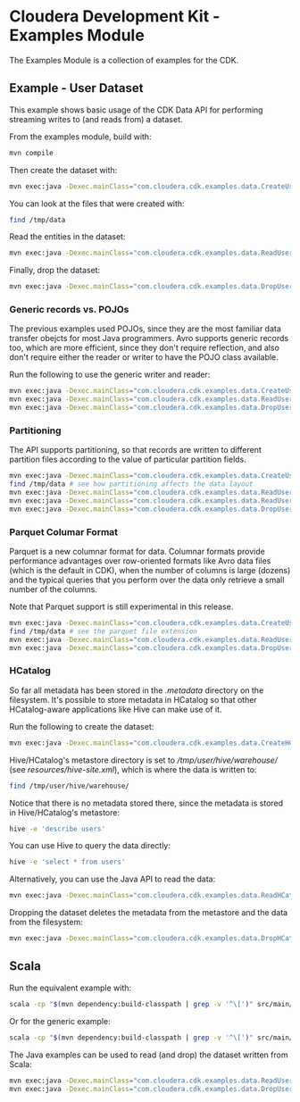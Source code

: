 # Cloudera Development Kit - Examples Module

The Examples Module is a collection of examples for the CDK.

## Example - User Dataset

This example shows basic usage of the CDK Data API for performing streaming writes
to (and reads from) a dataset.

From the examples module, build with:

```bash
mvn compile
```

Then create the dataset with:

```bash
mvn exec:java -Dexec.mainClass="com.cloudera.cdk.examples.data.CreateUserDatasetPojo"
```

You can look at the files that were created with:

```bash
find /tmp/data
```

Read the entities in the dataset:

```bash
mvn exec:java -Dexec.mainClass="com.cloudera.cdk.examples.data.ReadUserDatasetPojo"
```

Finally, drop the dataset:

```bash
mvn exec:java -Dexec.mainClass="com.cloudera.cdk.examples.data.DropUserDataset"
```

### Generic records vs. POJOs

The previous examples used POJOs, since they are the most familiar data transfer
obejcts for most Java programmers. Avro supports generic records too,
which are more efficient, since they don't require reflection,
and also don't require either the reader or writer to have the POJO class available.

Run the following to use the generic writer and reader:

```bash
mvn exec:java -Dexec.mainClass="com.cloudera.cdk.examples.data.CreateUserDatasetGeneric"
mvn exec:java -Dexec.mainClass="com.cloudera.cdk.examples.data.ReadUserDatasetGeneric"
mvn exec:java -Dexec.mainClass="com.cloudera.cdk.examples.data.DropUserDataset"
```

### Partitioning

The API supports partitioning, so that records are written to different partition files
according to the value of particular partition fields.

```bash
mvn exec:java -Dexec.mainClass="com.cloudera.cdk.examples.data.CreateUserDatasetGenericPartitioned"
find /tmp/data # see how partitioning affects the data layout
mvn exec:java -Dexec.mainClass="com.cloudera.cdk.examples.data.ReadUserDatasetGeneric"
mvn exec:java -Dexec.mainClass="com.cloudera.cdk.examples.data.ReadUserDatasetGenericOnePartition"
mvn exec:java -Dexec.mainClass="com.cloudera.cdk.examples.data.DropUserDataset"
```

### Parquet Columar Format

Parquet is a new columnar format for data. Columnar formats provide performance
advantages over row-oriented formats like Avro data files (which is the default in CDK),
when the number of columns is large (dozens) and the typical queries that you perform
over the data only retrieve a small number of the columns.

Note that Parquet support is still experimental in this release.

```bash
mvn exec:java -Dexec.mainClass="com.cloudera.cdk.examples.data.CreateUserDatasetGenericParquet"
find /tmp/data # see the parquet file extension
mvn exec:java -Dexec.mainClass="com.cloudera.cdk.examples.data.ReadUserDatasetGeneric"
mvn exec:java -Dexec.mainClass="com.cloudera.cdk.examples.data.DropUserDataset"
```

### HCatalog

So far all metadata has been stored in the _.metadata_ directory on the filesystem.
It's possible to store metadata in HCatalog so that other HCatalog-aware applications
like Hive can make use of it.

Run the following to create the dataset:

```bash
mvn exec:java -Dexec.mainClass="com.cloudera.cdk.examples.data.CreateHCatalogUserDatasetGeneric"
```

Hive/HCatalog's metastore directory is set to _/tmp/user/hive/warehouse/_ (see
_resources/hive-site.xml_), which is where the data is written to:

```bash
find /tmp/user/hive/warehouse/
```

Notice that there is no metadata stored there, since the metadata is stored in
Hive/HCatalog's metastore:

```bash
hive -e 'describe users'
```

You can use Hive to query the data directly:

```bash
hive -e 'select * from users'
```

Alternatively, you can use the Java API to read the data:

```bash
mvn exec:java -Dexec.mainClass="com.cloudera.cdk.examples.data.ReadHCatalogUserDatasetGeneric"
```

Dropping the dataset deletes the metadata from the metastore and the data from the
filesystem:

```bash
mvn exec:java -Dexec.mainClass="com.cloudera.cdk.examples.data.DropHCatalogUserDataset"
```

## Scala

Run the equivalent example with:

```bash
scala -cp "$(mvn dependency:build-classpath | grep -v '^\[')" src/main/scala/createpojo.scala
```

Or for the generic example:

```bash
scala -cp "$(mvn dependency:build-classpath | grep -v '^\[')" src/main/scala/creategeneric.scala
```

The Java examples can be used to read (and drop) the dataset written from Scala:

```bash
mvn exec:java -Dexec.mainClass="com.cloudera.cdk.examples.data.ReadUserDatasetGeneric"
mvn exec:java -Dexec.mainClass="com.cloudera.cdk.examples.data.DropUserDataset"
```
